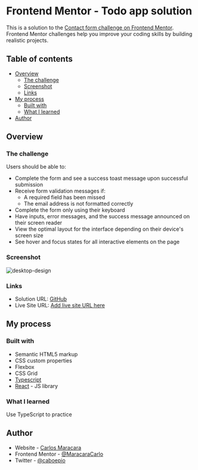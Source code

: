 # Frontend Mentor - Todo app solution

This is a solution to the [Contact form challenge on Frontend Mentor](https://www.frontendmentor.io/challenges/contact-form--G-hYlqKJj). Frontend Mentor challenges help you improve your coding skills by building realistic projects. 

## Table of contents

- [Overview](#overview)
  - [The challenge](#the-challenge)
  - [Screenshot](#screenshot)
  - [Links](#links)
- [My process](#my-process)
  - [Built with](#built-with)
  - [What I learned](#what-i-learned)
- [Author](#author)

## Overview

### The challenge

Users should be able to:

- Complete the form and see a success toast message upon successful submission
- Receive form validation messages if:
  - A required field has been missed
  - The email address is not formatted correctly
- Complete the form only using their keyboard
- Have inputs, error messages, and the success message announced on their screen reader
- View the optimal layout for the interface depending on their device's screen size
- See hover and focus states for all interactive elements on the page

### Screenshot

![desktop-design](https://github.com/CaliebirriNae/Contact-Form-Main/assets/113530553/d25be25d-fe7f-4827-b1e2-ae19fd9b16c7)

### Links

- Solution URL: [GitHub](https://github.com/MaracaraCarlos/Contact-Form-Main)
- Live Site URL: [Add live site URL here](https://contact-form-cems.netlify.app/)

## My process

### Built with

- Semantic HTML5 markup
- CSS custom properties
- Flexbox
- CSS Grid
- [Typescript](https://www.typescriptlang.org/)
- [React](https://reactjs.org/) - JS library


### What I learned

Use TypeScript to practice

## Author

- Website - [Carlos Maracara](https://link-profile-maracara.netlify.app/)
- Frontend Mentor - [@MaracaraCarlo](https://www.frontendmentor.io/profile/MaracaraCarlos)
- Twitter - [@caboepio](https://twitter.com/caboepio)
